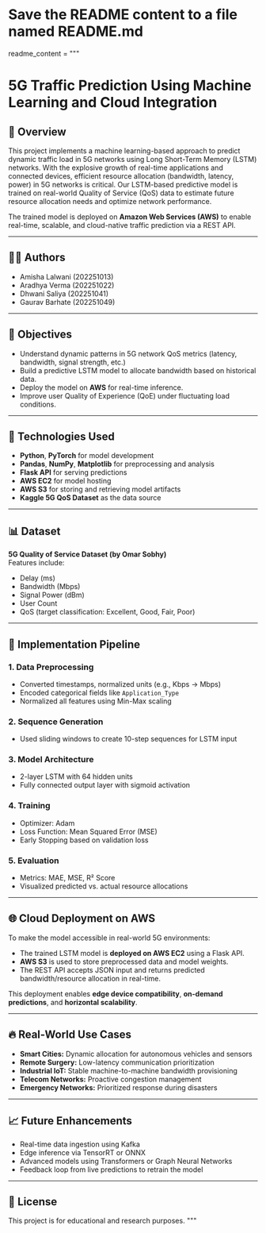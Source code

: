 # Save the README content to a file named README.md

readme_content = """
# 5G Traffic Prediction Using Machine Learning and Cloud Integration

## 🚀 Overview

This project implements a machine learning-based approach to predict dynamic traffic load in 5G networks using Long Short-Term Memory (LSTM) networks. With the explosive growth of real-time applications and connected devices, efficient resource allocation (bandwidth, latency, power) in 5G networks is critical. Our LSTM-based predictive model is trained on real-world Quality of Service (QoS) data to estimate future resource allocation needs and optimize network performance.

The trained model is deployed on **Amazon Web Services (AWS)** to enable real-time, scalable, and cloud-native traffic prediction via a REST API.

---

## 👨‍💻 Authors

- Amisha Lalwani (202251013)  
- Aradhya Verma (202251022)  
- Dhwani Saliya (202251041)  
- Gaurav Barhate (202251049)  

---

## 📌 Objectives

- Understand dynamic patterns in 5G network QoS metrics (latency, bandwidth, signal strength, etc.)
- Build a predictive LSTM model to allocate bandwidth based on historical data.
- Deploy the model on **AWS** for real-time inference.
- Improve user Quality of Experience (QoE) under fluctuating load conditions.

---

## 🧠 Technologies Used

- **Python**, **PyTorch** for model development  
- **Pandas**, **NumPy**, **Matplotlib** for preprocessing and analysis  
- **Flask API** for serving predictions  
- **AWS EC2** for model hosting  
- **AWS S3** for storing and retrieving model artifacts  
- **Kaggle 5G QoS Dataset** as the data source

---

## 📊 Dataset

**5G Quality of Service Dataset (by Omar Sobhy)**  
Features include:
- Delay (ms)
- Bandwidth (Mbps)
- Signal Power (dBm)
- User Count
- QoS (target classification: Excellent, Good, Fair, Poor)

---

## 🧪 Implementation Pipeline

### 1. **Data Preprocessing**
- Converted timestamps, normalized units (e.g., Kbps → Mbps)
- Encoded categorical fields like `Application_Type`
- Normalized all features using Min-Max scaling

### 2. **Sequence Generation**
- Used sliding windows to create 10-step sequences for LSTM input

### 3. **Model Architecture**
- 2-layer LSTM with 64 hidden units
- Fully connected output layer with sigmoid activation

### 4. **Training**
- Optimizer: Adam  
- Loss Function: Mean Squared Error (MSE)  
- Early Stopping based on validation loss

### 5. **Evaluation**
- Metrics: MAE, MSE, R² Score  
- Visualized predicted vs. actual resource allocations

---

## 🌐 Cloud Deployment on AWS

To make the model accessible in real-world 5G environments:
- The trained LSTM model is **deployed on AWS EC2** using a Flask API.
- **AWS S3** is used to store preprocessed data and model weights.
- The REST API accepts JSON input and returns predicted bandwidth/resource allocation in real-time.

This deployment enables **edge device compatibility**, **on-demand predictions**, and **horizontal scalability**.

---

## 🔥 Real-World Use Cases

- **Smart Cities:** Dynamic allocation for autonomous vehicles and sensors
- **Remote Surgery:** Low-latency communication prioritization
- **Industrial IoT:** Stable machine-to-machine bandwidth provisioning
- **Telecom Networks:** Proactive congestion management
- **Emergency Networks:** Prioritized response during disasters

---

## 📈 Future Enhancements

- Real-time data ingestion using Kafka
- Edge inference via TensorRT or ONNX
- Advanced models using Transformers or Graph Neural Networks
- Feedback loop from live predictions to retrain the model

---

## 📎 License

This project is for educational and research purposes.
"""
